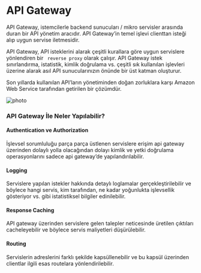 # API Gateway

API Gateway, istemcilerle backend sunucuları / mikro servisler arasında duran bir API yönetim aracıdır. API Gateway’in temel işlevi clienttan isteği alıp uygun servise iletmesidir.

API Gateway, API isteklerini alarak çeşitli kurallara göre uygun servislere yönlendiren bir ``` reverse proxy``` olarak çalışır. API Gateway istek sınırlandırma, istatistik, kimlik doğrulama vs. çeşitli sık kullanılan işlevleri üzerine alarak asıl API sunucularınızın önünde bir üst katman oluşturur.

Son yıllarda kullanılan API’ların yönetiminden doğan zorluklara karşı Amazon Web Service tarafından getirilen bir çözümdür.

![photo](https://www.gencayyildiz.com/blog/wp-content/uploads/2020/06/Microservice-Mimarisinde-API-Gateway-Nedir.png)


###  API Gateway İle Neler Yapılabilir?

#### Authentication ve Authorization

İşlevsel sorumluluğu parça parça üstlenen servislere erişim api gateway üzerinden dolaylı yolla olacağından dolayı kimlik ve yetki doğrulama operasyonlarını sadece api gateway’de yapılandırılabilir.

#### Logging

Servislere yapılan istekler hakkında detaylı loglamalar gerçekleştirilebilir ve böylece hangi servis, kim tarafından, ne kadar yoğunlukta işlevsellik gösteriyor vs. gibi istatistiksel bilgiler edinilebilir.

#### Response Caching

API gateway üzerinden servislere gelen talepler neticesinde üretilen çıktıları cacheleyebilir ve böylece servis maliyetleri düşürülebilir.

#### Routing

Servislerin adreslerini farklı şekilde kapsüllenebilir ve bu kapsül üzerinden clientlar ilgili esas routelara yönlendirilebilir.





